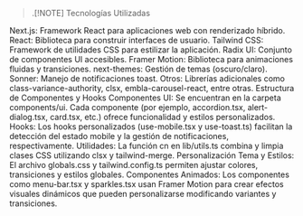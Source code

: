 > .[!NOTE] Tecnologías Utilizadas

Next.js: Framework React para aplicaciones web con renderizado híbrido.
React: Biblioteca para construir interfaces de usuario.
Tailwind CSS: Framework de utilidades CSS para estilizar la aplicación.
Radix UI: Conjunto de componentes UI accesibles.
Framer Motion: Biblioteca para animaciones fluidas y transiciones.
next-themes: Gestión de temas (oscuro/claro).
Sonner: Manejo de notificaciones toast.
Otros: Librerías adicionales como class-variance-authority, clsx, embla-carousel-react, entre otras.
Estructura de Componentes y Hooks
Componentes UI: Se encuentran en la carpeta components/ui. Cada componente (por ejemplo, accordion.tsx, alert-dialog.tsx, card.tsx, etc.) ofrece funcionalidad y estilos personalizados.
Hooks: Los hooks personalizados (use-mobile.tsx y use-toast.ts) facilitan la detección del estado mobile y la gestión de notificaciones, respectivamente.
Utilidades: La función cn en lib/utils.ts combina y limpia clases CSS utilizando clsx y tailwind-merge.
Personalización
Tema y Estilos: El archivo globals.css y tailwind.config.ts permiten ajustar colores, transiciones y estilos globales.
Componentes Animados: Los componentes como menu-bar.tsx y sparkles.tsx usan Framer Motion para crear efectos visuales dinámicos que pueden personalizarse modificando variantes y transiciones.
